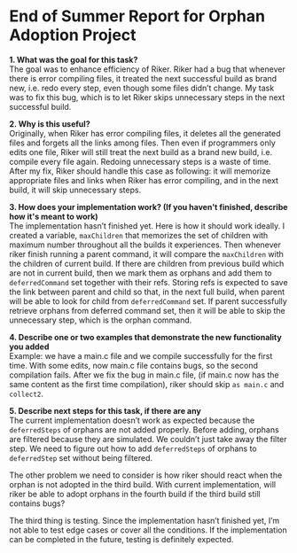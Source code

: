 # End of Summer Report for Orphan Adoption Project

**1. What was the goal for this task?**\
The goal was to enhance efficiency of Riker. Riker had a bug that whenever there is error compiling files, it treated the next successful build as brand new, i.e. redo every step, even though some files didn’t change. My task was to fix this bug, which is to let Riker skips unnecessary steps in the next successful build.

**2. Why is this useful?**\
Originally, when Riker has error compiling files, it deletes all the generated files and forgets all the links among files. Then even if programmers only edits one file, Riker will still treat the next build as a brand new build, i.e. compile every file again. Redoing unnecessary steps is a waste of time. After my fix, Riker should handle this case as following: it will memorize appropriate files and links when Riker has error compiling, and in the next build, it will skip unnecessary steps.

**3. How does your implementation work? (If you haven't finished, describe how it's meant to work)**\
The implementation hasn’t finished yet. Here is how it should work ideally. I created a variable, `maxChildren` that memorizes the set of children with maximum number throughout all the builds it experiences. Then whenever riker finish running a parent command, it will compare the `maxChildren` with the children of current build. If there are children from previous build which are not in current build, then we mark them as orphans and add them to `deferredCommand` set together with their refs. Storing refs is expected to save the link between parent and child so that, in the next full build, when parent will be able to look for child from `deferredCommand` set. If parent successfully retrieve orphans from deferred command set, then it will be able to skip the unnecessary step, which is the orphan command.

**4. Describe one or two examples that demonstrate the new functionality you added**\
Example: we have a main.c file and we compile successfully for the first time. With some edits, now main.c file contains bugs, so the second compilation fails. After we fix the bug in main.c file, (if main.c now has the same content as the first time compilation), riker should skip `as main.c` and `collect2`. 

**5. Describe next steps for this task, if there are any**\
The current implementation doesn’t work as expected because the `deferredSteps` of orphans are not added properly. Before adding, orphans are filtered because they are simulated. We couldn’t just take away the filter step. We need to figure out how to add `deferredSteps` of orphans to `deferredStep` set without being filtered.

The other problem we need to consider is how riker should react when the orphan is not adopted in the third build. With current implementation, will riker be able to adopt orphans in the fourth build if the third build still contains bugs?

The third thing is testing. Since the implementation hasn’t finished yet, I’m not able to test edge cases or cover all the conditions. If the implementation can be completed in the future, testing is definitely expected. 
